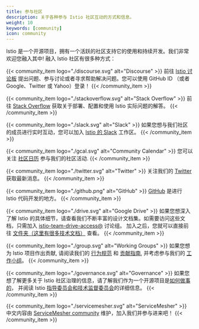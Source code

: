 ```yaml
---
title: 参与社区
description: 关于各种参与 Istio 社区互动的方式和信息。
weight: 10
keywords: [community]
icon: community
---
```

Istio 是一个开源项目，拥有一个活跃的社区支持它的使用和持续开发。我们非常欢迎您融入其中!
融入 Istio 社区有很多种方式：

{{< community_item logo="./discourse.svg" alt="Discourse" >}}
前往 [Istio 讨论板](https://discuss.istio.io) 提出问题、参与讨论或者寻求帮助解决问题。您可以使用 GitHub ID （或者 Google、Twitter 或 Yahoo）登录！
{{< /community_item >}}

{{< community_item logo="./stackoverflow.svg" alt="Stack Overflow" >}}
前往 [Stack Overflow](https://stackoverflow.com/questions/tagged/istio) 获取关于部署、配置和使用 Istio 实际问题的解答。
{{< /community_item >}}

{{< community_item logo="./slack.svg" alt="Slack" >}}
如果您想与我们社区的成员进行实时互动，您可以加入
[Istio 的 Slack](https://slack.istio.io) 工作区。
{{< /community_item >}}

{{< community_item logo="./gcal.svg" alt="Community Calendar" >}}
您可以关注 [社区日历](https://calendar.google.com/calendar/embed?src=i10ogf58krfbrsjai5qi16g4do%40group.calendar.google.com&ctz=America%2FLos_Angeles) 参与我们的社区活动.
{{< /community_item >}}

{{< community_item logo="./twitter.svg" alt="Twitter" >}}
关注我们的 [Twitter](https://twitter.com/IstioMesh) 获取最新消息。
{{< /community_item >}}

{{< community_item logo="./github.png" alt="GitHub" >}}
[GitHub](https://github.com/istio/community) 是进行 Istio 代码开发的地方。
{{< /community_item >}}

{{< community_item logo="./drive.svg" alt="Google Drive" >}}
如果您想深入了解 Istio 的具体细节，请查看我们不断丰富的设计文档集。如需要访问这些文档，只需加入
[istio-team-drive-access@](https://groups.google.com/forum/#!forum/istio-team-drive-access) 讨论组。
加入之后，您就可以直接前往
[文件夹（这里有很多技术文档）](https://drive.google.com/corp/drive/folders/0ADmbrU7ueGOUUk9PVA) 查看。
{{< /community_item >}}

{{< community_item logo="./group.svg" alt="Working Groups" >}}
如果您想为 Istio 项目作出贡献, 请阅读我们的
[行为规范](https://github.com/istio/community/blob/master/CONTRIBUTING.md#code-of-conduct) 和
[贡献指南](https://github.com/istio/community/blob/master/CONTRIBUTING.md),
并考虑参与我们的 [工作小组](https://github.com/istio/community/blob/master/WORKING-GROUPS.md)。
{{< /community_item >}}

{{< community_item logo="./governance.svg" alt="Governance" >}}
如果您想了解更多关于 Istio 社区治理的信息，请了解我们作为一个开源项目是[如何做事的](https://github.com/istio/community/blob/master/README.md)，
并阅读 Istio [指导委员会和技术监督委员会](https://github.com/istio/community/tree/master/steering)的详细信息。
{{< /community_item >}}

{{< community_item logo="./servicemesher.svg" alt="ServiceMesher" >}}
中文内容由
[ServiceMesher community](https://www.servicemesher.com) 维护，加入我们并参与进来吧！
{{< /community_item >}}
